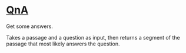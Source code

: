 [QnA](https://disktree.net/app/qna/)
===
Get some answers.

Takes a passage and a question as input, then returns a segment of the passage that most likely answers the question.
